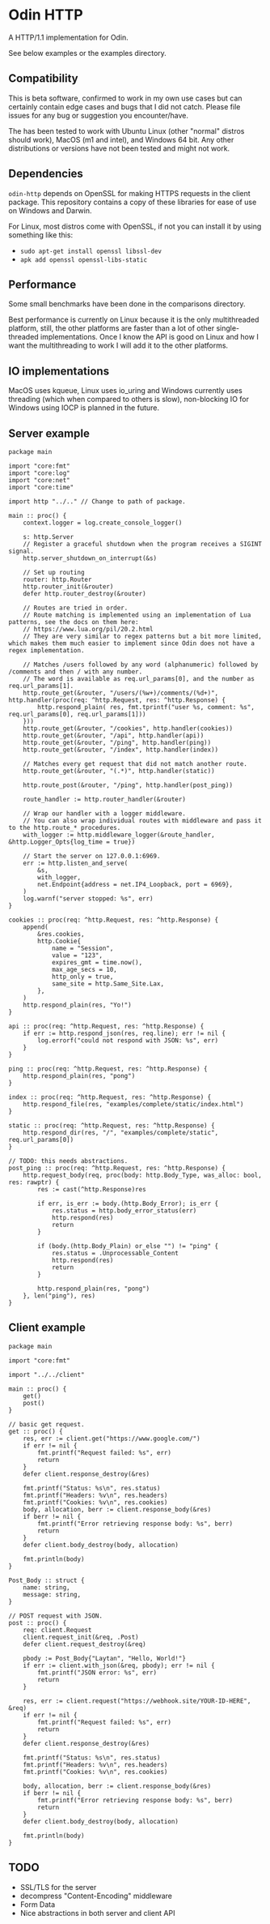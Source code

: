 # Odin HTTP

A HTTP/1.1 implementation for Odin.

See below examples or the examples directory.

## Compatibility

This is beta software, confirmed to work in my own use cases but can certainly contain edge cases and bugs that I did not catch.
Please file issues for any bug or suggestion you encounter/have.

The has been tested to work with Ubuntu Linux (other "normal" distros should work), MacOS (m1 and intel), and Windows 64 bit.
Any other distributions or versions have not been tested and might not work.

## Dependencies

`odin-http` depends on OpenSSL for making HTTPS requests in the client package.
This repository contains a copy of these libraries for ease of use on Windows and Darwin.

For Linux, most distros come with OpenSSL, if not you can install it by using something like this:
- `sudo apt-get install openssl libssl-dev`
- `apk add openssl openssl-libs-static`

## Performance

Some small benchmarks have been done in the comparisons directory.

Best performance is currently on Linux because it is the only multithreaded platform, still, the other platforms
are faster than a lot of other single-threaded implementations.
Once I know the API is good on Linux and how I want the multithreading to work I will add it to the other platforms.

## IO implementations

MacOS uses kqueue, Linux uses io_uring and Windows currently uses threading (which when compared to others is slow),
non-blocking IO for Windows using IOCP is planned in the future.

## Server example

```odin
package main

import "core:fmt"
import "core:log"
import "core:net"
import "core:time"

import http "../.." // Change to path of package.

main :: proc() {
	context.logger = log.create_console_logger()

	s: http.Server
	// Register a graceful shutdown when the program receives a SIGINT signal.
	http.server_shutdown_on_interrupt(&s)

	// Set up routing
	router: http.Router
	http.router_init(&router)
	defer http.router_destroy(&router)

	// Routes are tried in order.
	// Route matching is implemented using an implementation of Lua patterns, see the docs on them here:
	// https://www.lua.org/pil/20.2.html
	// They are very similar to regex patterns but a bit more limited, which makes them much easier to implement since Odin does not have a regex implementation.

	// Matches /users followed by any word (alphanumeric) followed by /comments and then / with any number.
	// The word is available as req.url_params[0], and the number as req.url_params[1].
	http.route_get(&router, "/users/(%w+)/comments/(%d+)", http.handler(proc(req: ^http.Request, res: ^http.Response) {
		http.respond_plain( res, fmt.tprintf("user %s, comment: %s", req.url_params[0], req.url_params[1]))
	}))
	http.route_get(&router, "/cookies", http.handler(cookies))
	http.route_get(&router, "/api", http.handler(api))
	http.route_get(&router, "/ping", http.handler(ping))
	http.route_get(&router, "/index", http.handler(index))

	// Matches every get request that did not match another route.
	http.route_get(&router, "(.*)", http.handler(static))

	http.route_post(&router, "/ping", http.handler(post_ping))

	route_handler := http.router_handler(&router)

	// Wrap our handler with a logger middleware.
	// You can also wrap individual routes with middleware and pass it to the http.route_* procedures.
	with_logger := http.middleware_logger(&route_handler, &http.Logger_Opts{log_time = true})

	// Start the server on 127.0.0.1:6969.
	err := http.listen_and_serve(
		&s,
		with_logger,
		net.Endpoint{address = net.IP4_Loopback, port = 6969},
	)
	log.warnf("server stopped: %s", err)
}

cookies :: proc(req: ^http.Request, res: ^http.Response) {
	append(
		&res.cookies,
		http.Cookie{
			name = "Session",
			value = "123",
			expires_gmt = time.now(),
			max_age_secs = 10,
			http_only = true,
			same_site = http.Same_Site.Lax,
		},
	)
	http.respond_plain(res, "Yo!")
}

api :: proc(req: ^http.Request, res: ^http.Response) {
	if err := http.respond_json(res, req.line); err != nil {
		log.errorf("could not respond with JSON: %s", err)
	}
}

ping :: proc(req: ^http.Request, res: ^http.Response) {
	http.respond_plain(res, "pong")
}

index :: proc(req: ^http.Request, res: ^http.Response) {
	http.respond_file(res, "examples/complete/static/index.html")
}

static :: proc(req: ^http.Request, res: ^http.Response) {
	http.respond_dir(res, "/", "examples/complete/static", req.url_params[0])
}

// TODO: this needs abstractions.
post_ping :: proc(req: ^http.Request, res: ^http.Response) {
	http.request_body(req, proc(body: http.Body_Type, was_alloc: bool, res: rawptr) {
		res := cast(^http.Response)res

		if err, is_err := body.(http.Body_Error); is_err {
			res.status = http.body_error_status(err)
			http.respond(res)
			return
		}

		if (body.(http.Body_Plain) or_else "") != "ping" {
			res.status = .Unprocessable_Content
			http.respond(res)
			return
		}

		http.respond_plain(res, "pong")
	}, len("ping"), res)
}
```

## Client example

```odin
package main

import "core:fmt"

import "../../client"

main :: proc() {
	get()
	post()
}

// basic get request.
get :: proc() {
	res, err := client.get("https://www.google.com/")
	if err != nil {
		fmt.printf("Request failed: %s", err)
		return
	}
	defer client.response_destroy(&res)

	fmt.printf("Status: %s\n", res.status)
	fmt.printf("Headers: %v\n", res.headers)
	fmt.printf("Cookies: %v\n", res.cookies)
	body, allocation, berr := client.response_body(&res)
	if berr != nil {
		fmt.printf("Error retrieving response body: %s", berr)
		return
	}
	defer client.body_destroy(body, allocation)

	fmt.println(body)
}

Post_Body :: struct {
	name: string,
	message: string,
}

// POST request with JSON.
post :: proc() {
	req: client.Request
	client.request_init(&req, .Post)
	defer client.request_destroy(&req)

	pbody := Post_Body{"Laytan", "Hello, World!"}
	if err := client.with_json(&req, pbody); err != nil {
		fmt.printf("JSON error: %s", err)
		return
	}

	res, err := client.request("https://webhook.site/YOUR-ID-HERE", &req)
	if err != nil {
		fmt.printf("Request failed: %s", err)
		return
	}
	defer client.response_destroy(&res)

	fmt.printf("Status: %s\n", res.status)
	fmt.printf("Headers: %v\n", res.headers)
	fmt.printf("Cookies: %v\n", res.cookies)

	body, allocation, berr := client.response_body(&res)
	if berr != nil {
		fmt.printf("Error retrieving response body: %s", berr)
		return
	}
	defer client.body_destroy(body, allocation)

	fmt.println(body)
}
```

## TODO
 - SSL/TLS for the server
 - decompress "Content-Encoding" middleware
 - Form Data
 - Nice abstractions in both server and client API
